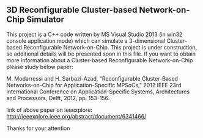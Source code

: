 
3D Reconfigurable Cluster-based Network-on-Chip Simulator
----------------------------------

This project is a C++ code written by MS Visual Studio 2013 (in win32 console application mode) which can simulate a 3-dimensional Cluster-based Reconfigurable Network-on-Chip.
This project is under construction, so additional details will be presented soon in this file.
If you want to obtain more information about a Cluster-based Reconfigurable Network-on-Chip please study below paper:

M. Modarressi and H. Sarbazi-Azad, "Reconfigurable Cluster-Based Networks-on-Chip for Application-Specific MPSoCs," 2012 IEEE 23rd International Conference on Application-Specific Systems, Architectures and Processors, Delft, 2012, pp. 153-156.

link of above paper on ieeexplore:
http://ieeexplore.ieee.org/abstract/document/6341466/

Thanks for your attention
